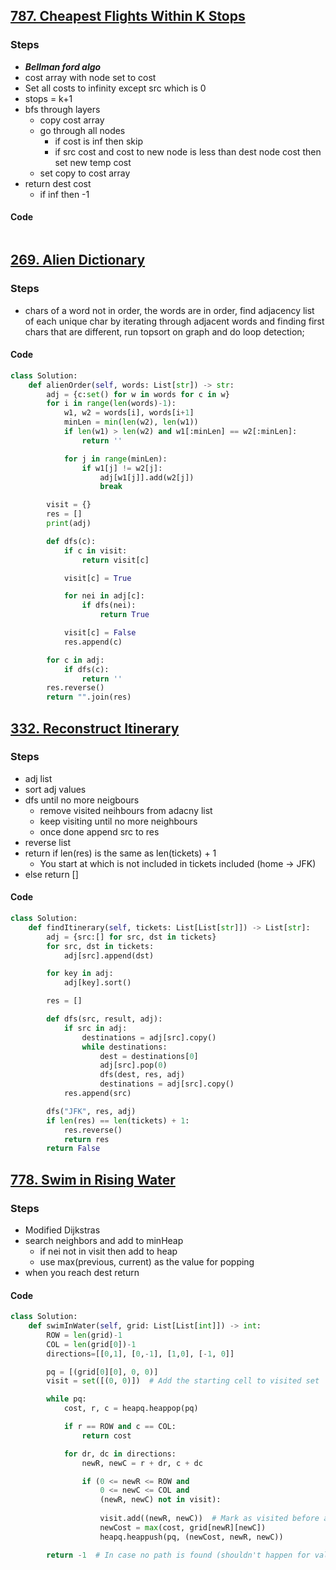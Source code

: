 ## [787. Cheapest Flights Within K Stops](https://leetcode.com/problems/cheapest-flights-within-k-stops/)
### Steps
- ***Bellman ford algo***
- cost array with node set to cost
- Set all costs to infinity except src which is 0
- stops = k+1
- bfs through layers
	- copy cost array
	- go through all nodes
		- if  cost is inf then skip
		- if src cost and cost to new node is less than dest node cost then set new temp cost
	- set copy to cost array
- return dest cost 
	- if inf then -1

#### Code
```python

```

## [269. Alien Dictionary](https://leetcode.com/problems/alien-dictionary/)
### Steps
- chars of a word not in order, the words are in order, find adjacency list of each unique char by iterating through adjacent words and finding first chars that are different, run topsort on graph and do loop detection;

#### Code
```python
class Solution:
    def alienOrder(self, words: List[str]) -> str:
        adj = {c:set() for w in words for c in w}
        for i in range(len(words)-1):
            w1, w2 = words[i], words[i+1]
            minLen = min(len(w2), len(w1))
            if len(w1) > len(w2) and w1[:minLen] == w2[:minLen]:
                return ''

            for j in range(minLen):
                if w1[j] != w2[j]:
                    adj[w1[j]].add(w2[j])
                    break

        visit = {}
        res = []
        print(adj)

        def dfs(c):
            if c in visit:
                return visit[c]

            visit[c] = True

            for nei in adj[c]:
                if dfs(nei):
                    return True

            visit[c] = False
            res.append(c)

        for c in adj:
            if dfs(c):
                return ''
        res.reverse()
        return "".join(res)

```


## [332. Reconstruct Itinerary](https://leetcode.com/problems/reconstruct-itinerary/)
### Steps
- adj list 
- sort adj values
- dfs until no more neigbours
	- remove visited neihbours from adacny list
	- keep visiting until no more neighbours
	- once done append src to res
- reverse list
- return if len(res) is the same as len(tickets) + 1
	- You start at which is not included in tickets included (home -> JFK)
- else return []

#### Code
```python
class Solution:
    def findItinerary(self, tickets: List[List[str]]) -> List[str]:
        adj = {src:[] for src, dst in tickets}
        for src, dst in tickets:
            adj[src].append(dst)

        for key in adj:
            adj[key].sort()

        res = []

        def dfs(src, result, adj):
            if src in adj:
                destinations = adj[src].copy()
                while destinations:
                    dest = destinations[0]
                    adj[src].pop(0)
                    dfs(dest, res, adj)
                    destinations = adj[src].copy()
            res.append(src)

        dfs("JFK", res, adj)
        if len(res) == len(tickets) + 1:
            res.reverse()
            return res
        return False
```


## [778. Swim in Rising Water](https://leetcode.com/problems/swim-in-rising-water/)
### Steps
- Modified Dijkstras
- search neighbors and add to minHeap
	- if nei not in visit then add to heap
	- use max(previous, current) as the value for popping
- when you reach dest return

#### Code
```python
class Solution:
    def swimInWater(self, grid: List[List[int]]) -> int:
        ROW = len(grid)-1
        COL = len(grid[0])-1
        directions=[[0,1], [0,-1], [1,0], [-1, 0]]

        pq = [(grid[0][0], 0, 0)]
        visit = set([(0, 0)])  # Add the starting cell to visited set

        while pq:
            cost, r, c = heapq.heappop(pq)

            if r == ROW and c == COL:
                return cost

            for dr, dc in directions:
                newR, newC = r + dr, c + dc

                if (0 <= newR <= ROW and
                    0 <= newC <= COL and
                    (newR, newC) not in visit):
                    
                    visit.add((newR, newC))  # Mark as visited before adding to queue
                    newCost = max(cost, grid[newR][newC])
                    heapq.heappush(pq, (newCost, newR, newC))

        return -1  # In case no path is found (shouldn't happen for valid inputs)
        
```
